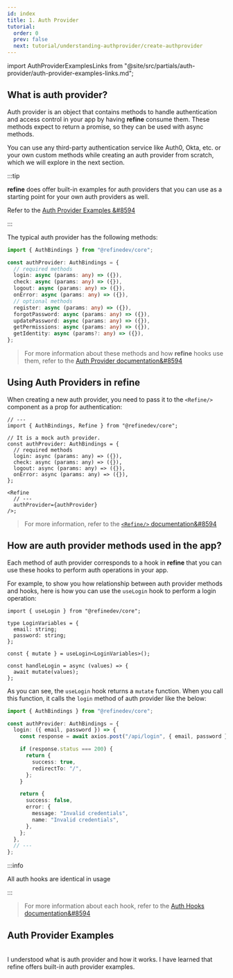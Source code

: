 ```yaml
---
id: index
title: 1. Auth Provider
tutorial:
  order: 0
  prev: false
  next: tutorial/understanding-authprovider/create-authprovider
---
```


import AuthProviderExamplesLinks from "@site/src/partials/auth-provider/auth-provider-examples-links.md";

## What is auth provider?

Auth provider is an object that contains methods to handle authentication and access control in your app by having **refine** consume them. These methods expect to return a promise, so they can be used with async methods.

You can use any third-party authentication service like Auth0, Okta, etc. or your own custom methods while creating an auth provider from scratch, which we will explore in the next section.

:::tip

**refine** does offer built-in examples for auth providers that you can use as a starting point for your own auth providers as well.

Refer to the [Auth Provider Examples &#8594](#auth-provider-examples)

:::

The typical auth provider has the following methods:

```ts
import { AuthBindings } from "@refinedev/core";

const authProvider: AuthBindings = {
  // required methods
  login: async (params: any) => ({}),
  check: async (params: any) => ({}),
  logout: async (params: any) => ({}),
  onError: async (params: any) => ({}),
  // optional methods
  register: async (params: any) => ({}),
  forgotPassword: async (params: any) => ({}),
  updatePassword: async (params: any) => ({}),
  getPermissions: async (params: any) => ({}),
  getIdentity: async (params?: any) => ({}),
};
```

> For more information about these methods and how **refine** hooks use them, refer to the [Auth Provider documentation&#8594](/docs/core/providers/auth-provider/index)

## Using Auth Providers in refine

When creating a new auth provider, you need to pass it to the `<Refine/>` component as a prop for authentication:

```tsx
// ---
import { AuthBindings, Refine } from "@refinedev/core";

// It is a mock auth provider.
const authProvider: AuthBindings = {
  // required methods
  login: async (params: any) => ({}),
  check: async (params: any) => ({}),
  logout: async (params: any) => ({}),
  onError: async (params: any) => ({}),
};

<Refine
  // ---
  authProvider={authProvider}
/>;
```

> For more information, refer to the [`<Refine/>` documentation&#8594](/docs/core/refine-component/index)

## How are auth provider methods used in the app?

Each method of auth provider corresponds to a hook in **refine** that you can use these hooks to perform auth operations in your app.

For example, to show you how relationship between auth provider methods and hooks, here is how you can use the `useLogin` hook to perform a login operation:

```tsx
import { useLogin } from "@refinedev/core";

type LoginVariables = {
  email: string;
  password: string;
};

const { mutate } = useLogin<LoginVariables>();

const handleLogin = async (values) => {
  await mutate(values);
};
```

As you can see, the `useLogin` hook returns a `mutate` function. When you call this function, it calls the `login` method of auth provider like the below:

```ts
import { AuthBindings } from "@refinedev/core";

const authProvider: AuthBindings = {
  login: ({ email, password }) => {
    const response = await axios.post("/api/login", { email, password });

    if (response.status === 200) {
      return {
        success: true,
        redirectTo: "/",
      };
    }

    return {
      success: false,
      error: {
        message: "Invalid credentials",
        name: "Invalid credentials",
      },
    };
  },
  // ---
};
```

:::info

All auth hooks are identical in usage

:::

> For more information about each hook, refer to the [Auth Hooks documentation&#8594](/docs/core/hooks/auth/use-is-authenticated/index)

## Auth Provider Examples

<AuthProviderExamplesLinks/>

<br />

<Checklist>

<ChecklistItem id="auth-provider-intro">
I understood what is auth provider and how it works.
</ChecklistItem>
<ChecklistItem id="auth-provider-intro-2">
I have learned that refine offers built-in auth provider examples.
</ChecklistItem>

</Checklist>
